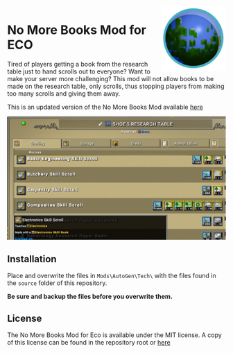 <img src="docs/eco-icon.png" align="right" width="150"/>

No More Books Mod for ECO
=========================

Tired of players getting a book from the research table just to hand scrolls out to everyone? Want to make your server more challenging? This mod will not allow books to be made on the research table, only scrolls, thus stopping players from making too many scrolls and giving them away.

This is an updated version of the No More Books Mod available <a href="https://eco.mod.io/no-more-books-mod">here</a>

<img src="docs/nomorebookspreview.1.png">

## Installation

Place and overwrite the files in ``Mods\AutoGen\Tech\`` with the files found in the ``source`` folder of this repository.

<b>Be sure and backup the files before you overwrite them.</b>

## License

The No More Books Mod for Eco is available under the MIT license. A copy of this license can be found in the repository root or <a href="https://github.com/thetestgame/Eco-No-More-Books-Mod/blob/master/LICENSE">here</a>